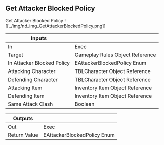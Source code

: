 ## Get Attacker Blocked Policy
Get Attacker Blocked Policy
![[../img/nd_img_GetAttackerBlockedPolicy.png]]

|Inputs||
|--|--|
| In | Exec |
| Target | Gameplay Rules Object Reference |
| In Attacker Blocked Policy | EAttackerBlockedPolicy Enum |
| Attacking Character | TBLCharacter Object Reference |
| Defending Character | TBLCharacter Object Reference |
| Attacking Item | Inventory Item Object Reference |
| Defending Item | Inventory Item Object Reference |
| Same Attack Clash | Boolean |

|Outputs||
|--|--|
| Out | Exec |
| Return Value | EAttackerBlockedPolicy Enum |
